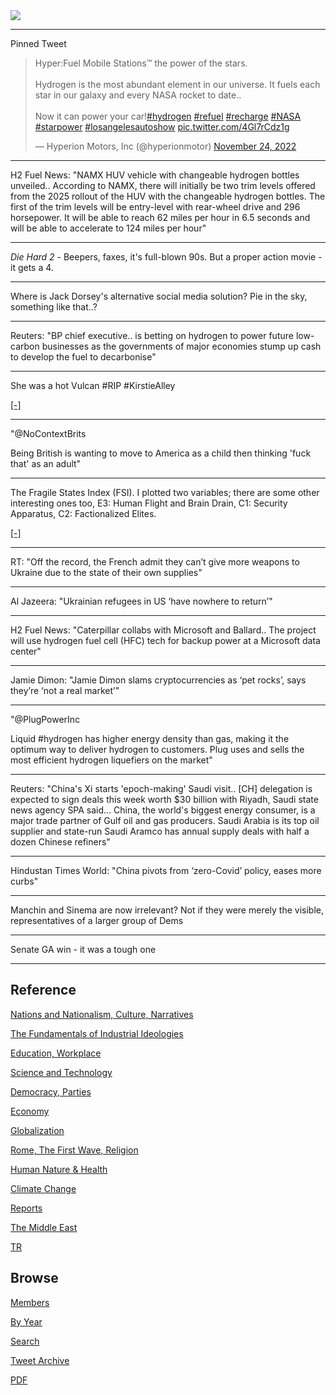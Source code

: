 <img src="https://drive.google.com/uc?export=view&id=1B2wf9R7AMH1d7Vw6e2mucLbIQ5NSjir7"/>

---

Pinned Tweet

<blockquote class="twitter-tweet"><p lang="en" dir="ltr">Hyper:Fuel Mobile Stations™ the power of the stars.<br><br>Hydrogen is the most abundant element in our universe. It fuels each star in our galaxy and every NASA rocket to date.. <br><br>Now it can power your car!<a href="https://twitter.com/hashtag/hydrogen?src=hash&amp;ref_src=twsrc%5Etfw">#hydrogen</a> <a href="https://twitter.com/hashtag/refuel?src=hash&amp;ref_src=twsrc%5Etfw">#refuel</a> <a href="https://twitter.com/hashtag/recharge?src=hash&amp;ref_src=twsrc%5Etfw">#recharge</a> <a href="https://twitter.com/hashtag/NASA?src=hash&amp;ref_src=twsrc%5Etfw">#NASA</a> <a href="https://twitter.com/hashtag/starpower?src=hash&amp;ref_src=twsrc%5Etfw">#starpower</a> <a href="https://twitter.com/hashtag/losangelesautoshow?src=hash&amp;ref_src=twsrc%5Etfw">#losangelesautoshow</a> <a href="https://t.co/4Gl7rCdz1g">pic.twitter.com/4Gl7rCdz1g</a></p>&mdash; Hyperion Motors, Inc (@hyperionmotor) <a href="https://twitter.com/hyperionmotor/status/1595587623783141376?ref_src=twsrc%5Etfw">November 24, 2022</a></blockquote> <script async src="https://platform.twitter.com/widgets.js" charset="utf-8"></script>

---

H2 Fuel News: "NAMX HUV vehicle with changeable hydrogen bottles
unveiled.. According to NAMX, there will initially be two trim levels
offered from the 2025 rollout of the HUV with the changeable hydrogen
bottles. The first of the trim levels will be entry-level with
rear-wheel drive and 296 horsepower. It will be able to reach 62 miles
per hour in 6.5 seconds and will be able to accelerate to 124 miles
per hour"

---

*Die Hard 2* - Beepers, faxes, it's full-blown 90s. But a proper
action movie - it gets a 4.

---

Where is Jack Dorsey's alternative social media solution? Pie in the
sky, something like that..?

---

Reuters: "BP chief executive.. is betting on hydrogen to power future
low-carbon businesses as the governments of major economies stump up
cash to develop the fuel to decarbonise"

---

She was a hot Vulcan \#RIP \#KirstieAlley

[[-]](https://pbs.twimg.com/media/FjUgvCwWYAE6lzn?format=jpg&name=small)

---

"@NoContextBrits

Being British is wanting to move to America as a child then thinking
'fuck that' as an adult"

---

The Fragile States Index (FSI). I plotted two variables; there are
some other interesting ones too, E3: Human Flight and Brain Drain, C1:
Security Apparatus, C2: Factionalized Elites.

[[-]](2015/09/democracy-status.html#fsi)

---

RT: "Off the record, the French admit they can’t give more weapons to
Ukraine due to the state of their own supplies"

---

Al Jazeera: "Ukrainian refugees in US ‘have nowhere to return’"

---

H2 Fuel News: "Caterpillar collabs with Microsoft and Ballard.. The
project will use hydrogen fuel cell (HFC) tech for backup power at a
Microsoft data center" 

---

Jamie Dimon: "Jamie Dimon slams cryptocurrencies as ‘pet rocks’, says
they’re ‘not a real market’"

---

"@PlugPowerInc

Liquid \#hydrogen has higher energy density than gas, making it the
optimum way to deliver hydrogen to customers. Plug uses and sells the
most efficient hydrogen liquefiers on the market"

---

Reuters: "China's Xi starts 'epoch-making' Saudi visit.. [CH]
delegation is expected to sign deals this week worth $30 billion with
Riyadh, Saudi state news agency SPA said... China, the world's biggest
energy consumer, is a major trade partner of Gulf oil and gas
producers. Saudi Arabia is its top oil supplier and state-run Saudi
Aramco has annual supply deals with half a dozen Chinese refiners"

---

Hindustan Times World: "China pivots from ‘zero-Covid’ policy, eases
more curbs"

---

Manchin and Sinema are now irrelevant? Not if they were merely the
visible, representatives of a larger group of Dems

---

Senate GA win - it was a tough one

---

## Reference

[Nations and Nationalism, Culture, Narratives](2013/02/nations-and-nationalism.html)

[The Fundamentals of Industrial Ideologies](2011/04/fundamentals-of-industrial-ideologies.html)

[Education, Workplace](2017/09/education-workplace.html)

[Science and Technology](2018/09/science-technology.html)

[Democracy, Parties](2016/11/democracy.html)

[Economy](2018/05/economy.html)

[Globalization](2018/09/globalization.html)

[Rome, The First Wave, Religion](2017/12/rome.html)

[Human Nature & Health](2020/07/human-nature.html)

[Climate Change](2018/12/climate.html)

[Reports](2019/05/reports.html)

[The Middle East](2019/07/middleeast.html)

[TR](../tr)

## Browse

[Members](2022/08/members.html)

[By Year](years.html)

[Search](search.html)

[Tweet Archive](tweets/index.html)

[PDF](https://drive.google.com/uc?export=view&id=1FSi-1MnqXVq_PVTEXzzflwN8-7h92N_R)

